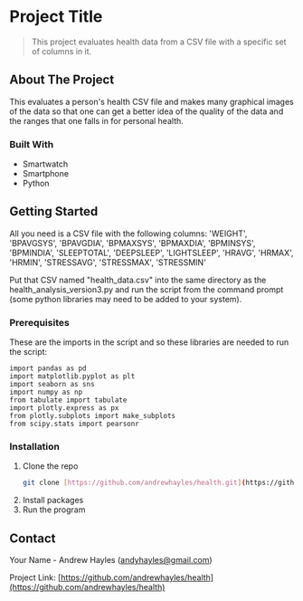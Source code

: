 # Project Title

> This project evaluates health data from a CSV file with a specific set of columns in it.

## About The Project

This evaluates a person's health CSV file and makes many graphical images of the data so that one can get a better idea of the quality of the data and the ranges that one falls in for personal health.

### Built With

* Smartwatch
* Smartphone
* Python

## Getting Started

All you need is a CSV file with the following columns: 'WEIGHT', 'BPAVGSYS', 'BPAVGDIA', 'BPMAXSYS', 'BPMAXDIA', 'BPMINSYS', 'BPMINDIA', 'SLEEPTOTAL', 'DEEPSLEEP', 'LIGHTSLEEP', 'HRAVG', 'HRMAX', 'HRMIN', 'STRESSAVG', 'STRESSMAX', 'STRESSMIN'

Put that CSV named "health_data.csv" into the same directory as the health_analysis_version3.py and run the script from the command prompt (some python libraries may need to be added to your system).

### Prerequisites

These are the imports in the script and so these libraries are needed to run the script:
```
import pandas as pd
import matplotlib.pyplot as plt
import seaborn as sns
import numpy as np
from tabulate import tabulate
import plotly.express as px
from plotly.subplots import make_subplots
from scipy.stats import pearsonr
```
### Installation

1.  Clone the repo
    ```sh
    git clone [https://github.com/andrewhayles/health.git](https://github.com/andrewhayles/health.git)
    ```
2.  Install packages
3.  Run the program


## Contact

Your Name - Andrew Hayles (andyhayles@gmail.com)

Project Link: [https://github.com/andrewhayles/health](https://github.com/andrewhayles/health)